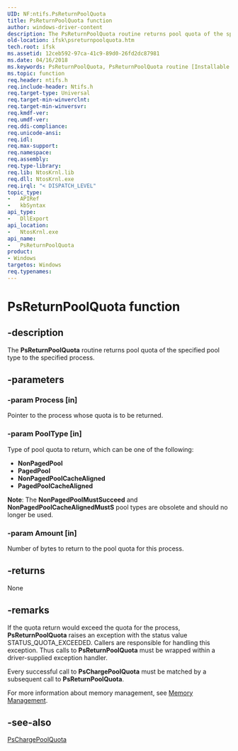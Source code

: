 ```yaml
---
UID: NF:ntifs.PsReturnPoolQuota
title: PsReturnPoolQuota function
author: windows-driver-content
description: The PsReturnPoolQuota routine returns pool quota of the specified pool type to the specified process.
old-location: ifsk\psreturnpoolquota.htm
tech.root: ifsk
ms.assetid: 12ceb592-97ca-41c9-89d0-26fd2dc87981
ms.date: 04/16/2018
ms.keywords: PsReturnPoolQuota, PsReturnPoolQuota routine [Installable File System Drivers], ifsk.psreturnpoolquota, ntifs/PsReturnPoolQuota, psref_7dc67879-8f0e-41a1-96cf-018dcf60afcd.xml
ms.topic: function
req.header: ntifs.h
req.include-header: Ntifs.h
req.target-type: Universal
req.target-min-winverclnt: 
req.target-min-winversvr: 
req.kmdf-ver: 
req.umdf-ver: 
req.ddi-compliance: 
req.unicode-ansi: 
req.idl: 
req.max-support: 
req.namespace: 
req.assembly: 
req.type-library: 
req.lib: NtosKrnl.lib
req.dll: NtosKrnl.exe
req.irql: "< DISPATCH_LEVEL"
topic_type:
-	APIRef
-	kbSyntax
api_type:
-	DllExport
api_location:
-	NtosKrnl.exe
api_name:
-	PsReturnPoolQuota
product:
- Windows
targetos: Windows
req.typenames: 
---
```


# PsReturnPoolQuota function


## -description


The <b>PsReturnPoolQuota</b> routine returns pool quota of the specified pool type to the specified process. 


## -parameters




### -param Process [in]

Pointer to the process whose quota is to be returned.


### -param PoolType [in]

Type of pool quota to return, which can be one of the following: 

<ul>
<li><b>NonPagedPool</b></li>
<li><b>PagedPool</b></li>
<li><b>NonPagedPoolCacheAligned</b></li>
<li><b>PagedPoolCacheAligned</b></li>
</ul>


<b>Note</b>: The <b>NonPagedPoolMustSucceed</b> and <b>NonPagedPoolCacheAlignedMustS</b> pool types are obsolete and should no longer be used. 


### -param Amount [in]

Number of bytes to return to the pool quota for this process. 


## -returns



None




## -remarks



If the quota return would exceed the quota for the process, <b>PsReturnPoolQuota</b> raises an exception with the status value STATUS_QUOTA_EXCEEDED. Callers are responsible for handling this exception. Thus calls to <b>PsReturnPoolQuota</b> must be wrapped within a driver-supplied exception handler.

Every successful call to <b>PsChargePoolQuota</b> must be matched by a subsequent call to <b>PsReturnPoolQuota</b>.

For more information about memory management, see <a href="https://msdn.microsoft.com/e030a37c-26ab-4177-9980-4336928975e1">Memory Management</a>. 




## -see-also




<a href="https://msdn.microsoft.com/library/windows/hardware/ff551889">PsChargePoolQuota</a>
 

 

